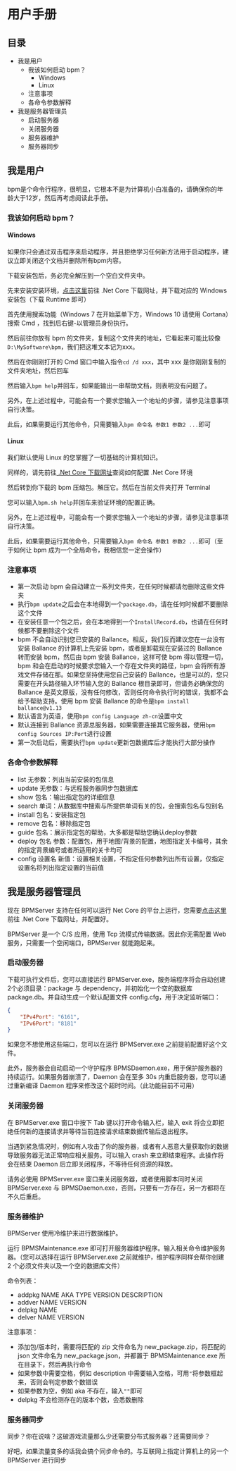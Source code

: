 # 用户手册

## 目录

* 我是用户
  - 我该如何启动 bpm？
    * Windows
    * Linux
  - 注意事项
  - 各命令参数解释
* 我是服务器管理员
  - 启动服务器
  - 关闭服务器
  - 服务器维护
  - 服务器同步

## 我是用户

bpm是个命令行程序，很明显，它根本不是为计算机小白准备的，请确保你的年龄大于12岁，然后再考虑阅读此手册。

### 我该如何启动 bpm？

#### Windows

如果你只会通过双击程序来启动程序，并且拒绝学习任何新方法用于启动程序，建议立即关闭这个文档并删除所有bpm内容。

下载安装包后，务必完全解压到一个空白文件夹中。

先来安装安装环境，[点击这里](https://dotnet.microsoft.com/download)前往 .Net Core 下载网址，并下载对应的 Windows 安装包（下载 Runtime 即可）

首先使用搜索功能（Windows 7 在开始菜单下方，Windows 10 请使用 Cortana）搜索 Cmd ，找到后右键-以管理员身份执行。

然后前往你放有 bpm 的文件夹，复制这个文件夹的地址，它看起来可能比较像`D:\MySoftware\bpm`，我们把这堆文本记为xxx。

然后在你刚刚打开的 Cmd 窗口中输入指令`cd /d xxx`，其中 xxx 是你刚刚复制的文件夹地址，然后回车

然后输入`bpm help`并回车，如果能输出一串帮助文档，则表明没有问题了。

另外，在上述过程中，可能会有一个要求您输入一个地址的步骤，请参见注意事项自行决策。

此后，如果需要运行其他命令，只需要输入`bpm 命令名 参数1 参数2 ...`即可

#### Linux

我们默认使用 Linux 的您掌握了一切基础的计算机知识。

同样的，请先前往[ .Net Core 下载网址](https://dotnet.microsoft.com/download)查阅如何配置 .Net Core 环境

然后转到你下载的 bpm 压缩包。解压它。然后在当前文件夹打开 Terminal

您可以输入`bpm.sh help`并回车来验证环境的配置正确。

另外，在上述过程中，可能会有一个要求您输入一个地址的步骤，请参见注意事项自行决策。

此后，如果需要运行其他命令，只需要输入`bpm 命令名 参数1 参数2 ...`即可（至于如何让 bpm 成为一个全局命令，我相信您一定会操作）

### 注意事项

* 第一次启动 bpm 会自动建立一系列文件夹，在任何时候都请勿删除这些文件夹
* 执行`bpm update`之后会在本地得到一个`package.db`，请在任何时候都不要删除这个文件
* 在安装任意一个包之后，会在本地得到一个`InstallRecord.db`，也请在任何时候都不要删除这个文件
* bpm 不会自动识别您已安装的 Ballance。相反，我们反而建议您在一台没有安装 Ballance 的计算机上先安装 bpm，或者是卸载现在安装过的 Ballance 转而安装 bpm，然后由 bpm 安装 Ballance，这样可使 bpm 得以管理一切，bpm 和会在启动的时候要求您输入一个存在文件夹的路径，bpm 会将所有游戏文件存储在那。如果您坚持使用您自己安装的 Ballance，也是可以的，您只需要在开头路径输入环节输入您的 Ballance 根目录即可，但请务必确保您的 Ballance 是英文原版，没有任何修改，否则任何命令执行时的错误，我都不会给予帮助支持。使用 bpm 安装 Ballance 的命令是`bpm install ballance@v1.13`
* 默认语言为英语，使用`bpm config Language zh-cn`设置中文
* 默认连接到 Ballance 资源总服务器，如果需要连接其它服务器，使用`bpm config Sources IP:Port`进行设置
* 第一次启动后，需要执行`bpm update`更新包数据库后才能执行大部分操作

### 各命令参数解释

* list 无参数：列出当前安装的包信息
* update 无参数：与远程服务器同步包数据库
* show 包名：输出指定包的详细信息
* search 单词：从数据库中搜索与所提供单词有关的包，会搜索包名与包别名
* install 包名：安装指定包
* remove 包名：移除指定包
* guide 包名：展示指定包的帮助，大多都是帮助您确认deploy参数
* deploy 包名 参数：配置包，用于地图/背景的配置，地图指定关卡编号，其余的指定背景编号或者所适用的关卡均可
* config 设置名 新值：设置相关设置，不指定任何参数列出所有设置，仅指定设置名将列出指定设置的当前值

## 我是服务器管理员

现在 BPMServer 支持在任何可以运行 Net Core 的平台上运行，您需要[点击这里](https://dotnet.microsoft.com/download)前往 .Net Core 下载网址，并配置好。

BPMServer 是一个 C/S 应用，使用 Tcp 流模式传输数据。因此你无需配置 Web 服务，只需要一个空闲端口，BPMServer 就能跑起来。

### 启动服务器

下载可执行文件后，您可以直接运行 BPMServer.exe，服务端程序将会自动创建2个必须目录：package 与 dependency，并初始化一个空的数据库 package.db。并自动生成一个默认配置文件 config.cfg，用于决定监听端口：

```json
{
    "IPv4Port": "6161",
    "IPv6Port": "8181"
}
```

如果您不想使用这些端口，您可以在运行 BPMServer.exe 之前提前配置好这个文件。

此外，服务器会自动启动一个守护程序 BPMSDaemon.exe，用于保护服务器的持续运行。如果服务器崩溃了，Daemon 会在至多 30s 内重启服务器，您可以通过重新编译 Daemon 程序来修改这个超时时间。（此功能目前不可用）

### 关闭服务器

在 BPMServer.exe 窗口中按下 Tab 键以打开命令输入栏，输入 exit 将会立即拒绝任何新的连接请求并等待当前连接请求结束数据传输后退出程序。

当遇到紧急情况时，例如有人攻击了你的服务器，或者有人恶意大量获取你的数据导致服务器无法正常响应相关服务。可以输入 crash 来立即结束程序。此操作将会在结束 Daemon 后立即关闭程序，不等待任何资源的释放。

请务必使用 BPMServer.exe 窗口来关闭服务器，或者使用脚本同时关闭 BPMServer.exe 与 BPMSDaemon.exe，否则，只要有一方存在，另一方都将在不久后重启。

### 服务器维护

BPMServer 使用冷维护来进行数据维护。

运行 BPMSMaintenance.exe 即可打开服务器维护程序。输入相关命令维护服务器。（您可以选择在运行 BPMServer.exe 之前就维护，维护程序同样会帮你创建 2 个必须文件夹以及一个空的数据库文件）

命令列表：

* addpkg NAME AKA TYPE VERSION DESCRIPTION
* addver NAME VERSION
* delpkg NAME
* delver NAME VERSION

注意事项：

* 添加包/版本时，需要将匹配的 zip 文件命名为 new_package.zip，将匹配的 json 文件命名为 new_package.json，并都置于 BPMSMaintenance.exe 所在目录下，然后再执行命令
* 如果参数中需要空格，例如 description 中需要输入空格，可用`"`将参数框起来，否则会判定参数个数错误
* 如果参数为空，例如 aka 不存在，输入`""`即可
* delpkg 不会检测存在的版本个数，会悉数删除

### 服务器同步

同步？你在说啥？这破游戏流量那么少还需要分布式服务器？还需要同步？

好吧，如果流量变多的话我会搞个同步命令的。与互联网上指定计算机上的另一个 BPMServer 进行同步